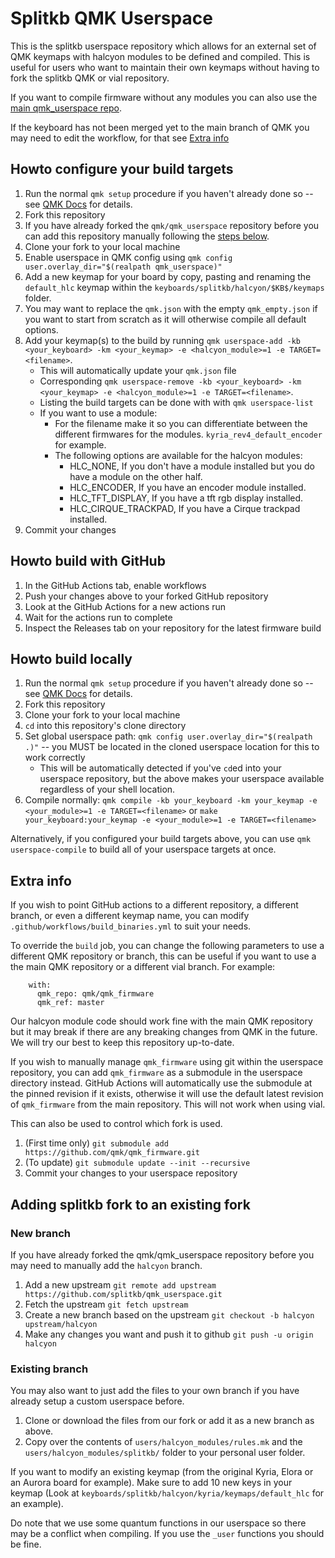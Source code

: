 # Splitkb QMK Userspace

This is the splitkb userspace repository which allows for an external set of QMK keymaps with halcyon modules to be defined and compiled. This is useful for users who want to maintain their own keymaps without having to fork the splitkb QMK or vial repository.

If you want to compile firmware without any modules you can also use the [main qmk_userspace repo](https://github.com/qmk/qmk_userspace).

If the keyboard has not been merged yet to the main branch of QMK you may need to edit the workflow, for that see [Extra info](#extra-info)

## Howto configure your build targets

1. Run the normal `qmk setup` procedure if you haven't already done so -- see [QMK Docs](https://docs.qmk.fm/#/newbs) for details.
1. Fork this repository
1. If you have already forked the `qmk/qmk_userspace` repository before you can add this repository manually following the [steps below](#adding-splitkb-fork-to-an-existing-fork).
1. Clone your fork to your local machine
1. Enable userspace in QMK config using `qmk config user.overlay_dir="$(realpath qmk_userspace)"`
1. Add a new keymap for your board by copy, pasting and renaming the `default_hlc` keymap within the `keyboards/splitkb/halcyon/$KB$/keymaps` folder.
1. You may want to replace the `qmk.json` with the empty `qmk_empty.json` if you want to start from scratch as it will otherwise compile all default options.
1. Add your keymap(s) to the build by running `qmk userspace-add -kb <your_keyboard> -km <your_keymap> -e <halcyon_module>=1 -e TARGET=<filename>`.
    * This will automatically update your `qmk.json` file
    * Corresponding `qmk userspace-remove -kb <your_keyboard> -km <your_keymap> -e <halcyon_module>=1 -e TARGET=<filename>`.
    * Listing the build targets can be done with with `qmk userspace-list`
    * If you want to use a module:
        * For the filename make it so you can differentiate between the different firmwares for the modules. `kyria_rev4_default_encoder` for example.
        * The following options are available for the halcyon modules:
            * HLC_NONE, If you don't have a module installed but you do have a module on the other half.
            * HLC_ENCODER, If you have an encoder module installed.
            * HLC_TFT_DISPLAY, If you have a tft rgb display installed.
            * HLC_CIRQUE_TRACKPAD, If you have a Cirque trackpad installed.
1. Commit your changes


## Howto build with GitHub

1. In the GitHub Actions tab, enable workflows
1. Push your changes above to your forked GitHub repository
1. Look at the GitHub Actions for a new actions run
1. Wait for the actions run to complete
1. Inspect the Releases tab on your repository for the latest firmware build


## Howto build locally

1. Run the normal `qmk setup` procedure if you haven't already done so -- see [QMK Docs](https://docs.qmk.fm/#/newbs) for details.
1. Fork this repository
1. Clone your fork to your local machine
1. `cd` into this repository's clone directory
1. Set global userspace path: `qmk config user.overlay_dir="$(realpath .)"` -- you MUST be located in the cloned userspace location for this to work correctly
    * This will be automatically detected if you've `cd`ed into your userspace repository, but the above makes your userspace available regardless of your shell location.
1. Compile normally: `qmk compile -kb your_keyboard -km your_keymap -e <your_module>=1 -e TARGET=<filename>` or `make your_keyboard:your_keymap -e <your_module>=1 -e TARGET=<filename>`

Alternatively, if you configured your build targets above, you can use `qmk userspace-compile` to build all of your userspace targets at once.


## Extra info

If you wish to point GitHub actions to a different repository, a different branch, or even a different keymap name, you can modify `.github/workflows/build_binaries.yml` to suit your needs.

To override the `build` job, you can change the following parameters to use a different QMK repository or branch, this can be useful if you want to use a the main QMK repository or a different vial branch. For example:
```
    with:
      qmk_repo: qmk/qmk_firmware
      qmk_ref: master
```
Our halcyon module code should work fine with the main QMK repository but it may break if there are any breaking changes from QMK in the future. We will try our best to keep this repository up-to-date.

If you wish to manually manage `qmk_firmware` using git within the userspace repository, you can add `qmk_firmware` as a submodule in the userspace directory instead. GitHub Actions will automatically use the submodule at the pinned revision if it exists, otherwise it will use the default latest revision of `qmk_firmware` from the main repository. This will not work when using vial.

This can also be used to control which fork is used.

1. (First time only) `git submodule add https://github.com/qmk/qmk_firmware.git`
1. (To update) `git submodule update --init --recursive`
1. Commit your changes to your userspace repository


## Adding splitkb fork to an existing fork

### New branch

If you have already forked the qmk/qmk_userspace repository before you may need to manually add the `halcyon` branch.

1. Add a new upstream `git remote add upstream https://github.com/splitkb/qmk_userspace.git`
1. Fetch the upstream `git fetch upstream`
1. Create a new branch based on the upstream `git checkout -b halcyon upstream/halcyon`
1. Make any changes you want and push it to github `git push -u origin halcyon`

### Existing branch

You may also want to just add the files to your own branch if you have already setup a custom userspace before.

1. Clone or download the files from our fork or add it as a new branch as above.
1. Copy over the contents of `users/halcyon_modules/rules.mk` and the `users/halcyon_modules/splitkb/` folder to your personal user folder.

If you want to modify an existing keymap (from the original Kyria, Elora or an Aurora board for example). Make sure to add 10 new keys in your keymap (Look at `keyboards/splitkb/halcyon/kyria/keymaps/default_hlc` for an example).

Do note that we use some quantum functions in our userspace so there may be a conflict when compiling. If you use the `_user` functions you should be fine.
